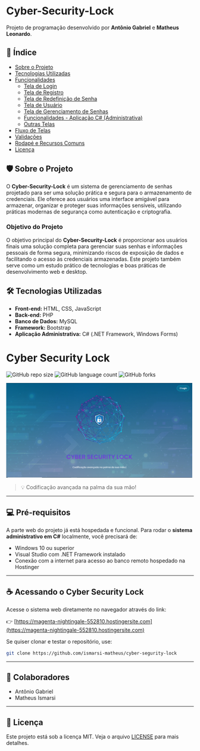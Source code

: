 
# Cyber-Security-Lock

Projeto de programação desenvolvido por **Antônio Gabriel** e **Matheus Leonardo**.

## 📌 Índice

- [Sobre o Projeto](#sobre-o-projeto)
- [Tecnologias Utilizadas](#tecnologias-utilizadas)
- [Funcionalidades](#funcionalidades)
  - [Tela de Login](#tela-de-login)
  - [Tela de Registro](#tela-de-registro)
  - [Tela de Redefinição de Senha](#tela-de-redefinição-de-senha)
  - [Tela de Usuário](#tela-de-usuário)
  - [Tela de Gerenciamento de Senhas](#tela-de-gerenciamento-de-senhas)
  - [Funcionalidades - Aplicação C# (Administrativa)](#funcionalidades---aplicação-c-administrativa)
  - [Outras Telas](#outras-telas)
- [Fluxo de Telas](#fluxo-de-telas)
- [Validações](#validações)
- [Rodapé e Recursos Comuns](#rodapé-e-recursos-comuns)
- [Licença](#licença)

## 🛡 Sobre o Projeto

O **Cyber-Security-Lock** é um sistema de gerenciamento de senhas projetado para ser uma solução prática e segura para o armazenamento de credenciais. Ele oferece aos usuários uma interface amigável para armazenar, organizar e proteger suas informações sensíveis, utilizando práticas modernas de segurança como autenticação e criptografia.

### Objetivo do Projeto

O objetivo principal do **Cyber-Security-Lock** é proporcionar aos usuários finais uma solução completa para gerenciar suas senhas e informações pessoais de forma segura, minimizando riscos de exposição de dados e facilitando o acesso às credenciais armazenadas. Este projeto também serve como um estudo prático de tecnologias e boas práticas de desenvolvimento web e desktop.

## 🛠 Tecnologias Utilizadas

- **Front-end:** HTML, CSS, JavaScript
- **Back-end:** PHP
- **Banco de Dados:** MySQL
- **Framework:** Bootstrap
- **Aplicação Administrativa:** C# (.NET Framework, Windows Forms)



# Cyber Security Lock

![GitHub repo size](https://img.shields.io/github/repo-size/ismarsi-matheus/cyber-segurity-lock?style=for-the-badge)
![GitHub language count](https://img.shields.io/github/languages/count/ismarsi-matheus/cyber-segurity-lock?style=for-the-badge)
![GitHub forks](https://img.shields.io/github/forks/ismarsi-matheus/cyber-segurity-lock?style=for-the-badge)

<img src="Cyber_Security_Lock/assets/img/cyber-security-lock.png" alt="Cyber Security Lock" width="500">


> 💡 Codificação avançada na palma da sua mão!

---


## 💻 Pré-requisitos

A parte web do projeto já está hospedada e funcional. Para rodar o **sistema administrativo em C#** localmente, você precisará de:

- Windows 10 ou superior
- Visual Studio com .NET Framework instalado
- Conexão com a internet para acesso ao banco remoto hospedado na Hostinger

---

## ☕ Acessando o Cyber Security Lock

Acesse o sistema web diretamente no navegador através do link:

👉 [https://magenta-nightingale-552810.hostingersite.com](https://magenta-nightingale-552810.hostingersite.com)

Se quiser clonar e testar o repositório, use:

```bash
git clone https://github.com/ismarsi-matheus/cyber-segurity-lock
```

---

## 🤝 Colaboradores

- Antônio Gabriel
- Matheus Ismarsi  


---

## 📃 Licença

Este projeto está sob a licença MIT. Veja o arquivo [LICENSE](LICENSE) para mais detalhes.

